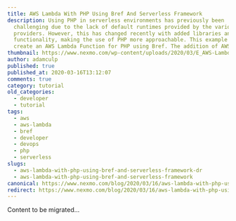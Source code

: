 ```yaml
---
title: AWS Lambda With PHP Using Bref And Serverless Framework
description: Using PHP in serverless environments has previously been
  challenging due to the lack of default runtimes provided by the various cloud
  providers. However, this has changed recently with added libraries and
  functionality, making the use of PHP more approachable. This example will
  create an AWS Lambda Function for PHP using Bref. The addition of AWS […]
thumbnail: https://www.nexmo.com/wp-content/uploads/2020/03/E_AWS-Lambda_1200x600.png
author: adamculp
published: true
published_at: 2020-03-16T13:12:07
comments: true
category: tutorial
old_categories:
  - developer
  - tutorial
tags:
  - aws
  - aws-lambda
  - bref
  - developer
  - devops
  - php
  - serverless
slugs:
  - aws-lambda-with-php-using-bref-and-serverless-framework-dr
  - aws-lambda-with-php-using-bref-and-serverless-framework
canonical: https://www.nexmo.com/blog/2020/03/16/aws-lambda-with-php-using-bref-and-serverless-framework-dr
redirect: https://www.nexmo.com/blog/2020/03/16/aws-lambda-with-php-using-bref-and-serverless-framework-dr
---
```

Content to be migrated...